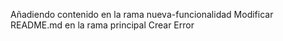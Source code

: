 Añadiendo contenido en la rama nueva-funcionalidad
Modificar README.md en la rama principal
Crear Error

